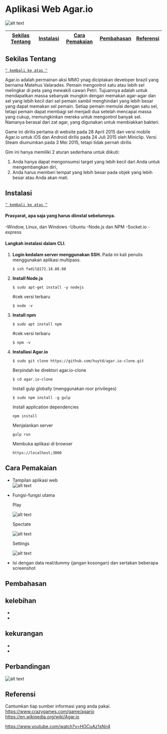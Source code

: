 # Aplikasi Web Agar.io

![alt text](https://github.com/fadilrisdian34/komdat-p2-14/blob/main/judul.png)

[Sekilas Tentang](#sekilas-tentang) | [Instalasi](#instalasi) | [Cara Pemakaian](#cara-pemakaian) | [Pembahasan](#pembahasan) | [Referensi](#referensi)
:---:|:---:|:---:|:---:|:---:



## Sekilas Tentang
[`^ kembali ke atas ^`](#)

Agar.io adalah permainan aksi MMO ynag diciptakan developer brazil yang bernama Matehus Valarades. Pemain mengontrol satu atau lebih sel melingkar di peta yang mewakili cawan Petri. Tujuannya adalah untuk mendapatkan massa sebanyak mungkin dengan memakan agar-agar dan sel yang lebih kecil dari sel pemain sambil menghindari yang lebih besar yang dapat memakan sel pemain. Setiap pemain memulai dengan satu sel, tetapi pemain dapat membagi sel menjadi dua setelah mencapai massa yang cukup, memungkinkan mereka untuk mengontrol banyak sel. Namanya berasal dari zat agar, yang digunakan untuk membiakkan bakteri. 

Game ini dirilis pertama di website pada 28 April 2015 dan  versi mobile Agar.io untuk iOS dan Android dirilis pada 24 Juli 2015 oleh Miniclip.
Versi Steam diumumkan pada 3 Mei 2015, tetapi tidak pernah dirilis

Gim ini hanya memiliki 2 aturan sederhana untuk diikuti: 
1) Anda hanya dapat mengonsumsi target yang lebih kecil dari Anda untuk mengembangkan diri, 
2) Anda harus memberi tempat yang lebih besar pada objek yang lebih besar atau Anda akan mati. 


## Instalasi
[`^ kembali ke atas ^`](#)

#### Prasyarat, apa saja yang harus diinstal sebelumnya.
-Window, Linux, dan Windows
-Ubuntu
-Node.js dan NPM
-Socket.io
-express

#### Langkah instalasi dalam CLI.
1. **Login kedalam server menggunakan SSH.** Pada ini kali penulis menggunakan aplikasi multipass. 
    ```
    $ ssh fadil@172.18.88.88 
    ```
2. **Install Node.js**
    ```
    $ sudo apt-get install -y nodejs
    ```
    #cek versi terbaru
    ```
    $ node -v
    ```
3. **Install npm**
    ```
    $ sudo apt install npm 
    ```
    #cek versi terbaru
    ```
    $ npm -v
    ```
5.  **Installasi Agar.io**
    ```
    $ sudo git clone https://github.com/huytd/agar.io-clone.git
    ```
    Berpindah ke direktori agar.io-clone
    ```
    $ cd agar.io-clone
    ```
    Install gulp globally (menggunakan roor privileges)
    ```
    $ sudo npm install -g gulp
    ```
    Install application dependencies
    ```
    npm install
    ```
    Menjalankan server
    ```
    gulp run 
    ```
    Membuka aplikasi di browser
    ```
    https://localhost;3000
    ```
    

## Cara Pemakaian

- Tampilan aplikasi web <br>
![alt text](https://github.com/fadilrisdian34/komdat-p2-14/blob/main/1.png)

- Fungsi-fungsi utama

  Play
  
  ![alt text](https://github.com/fadilrisdian34/komdat-p2-14/blob/main/play.gif)

  Spectate
    
  ![alt text](https://github.com/fadilrisdian34/komdat-p2-14/blob/main/spectate.png)
  
  Settings
  
  ![alt text](https://github.com/fadilrisdian34/komdat-p2-14/blob/main/2.png)
  
- Isi dengan data real/dummy (jangan kosongan) dan sertakan beberapa screenshot


## Pembahasan

kelebihan
-
-
-

kekurangan
-
-
-

## Perbandingan 
![alt text](https://github.com/fadilrisdian34/komdat-p2-14/blob/main/vs.jpg)


## Referensi

Cantumkan tiap sumber informasi yang anda pakai.
https://www.crazygames.com/game/agario
https://en.wikipedia.org/wiki/Agar.io

https://www.youtube.com/watch?v=HOCuAz1sNn4
